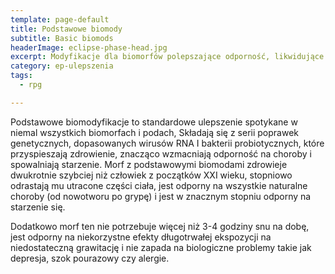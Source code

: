 ```yaml
---
template: page-default
title: Podstawowe biomody
subtitle: Basic biomods
headerImage: eclipse-phase-head.jpg
excerpt: Modyfikacje dla biomorfów polepszające odporność, likwidujące defekty i poprawiające zdrowie
category: ep-ulepszenia
tags:
  - rpg

---
```

Podstawowe biomodyfikacje to standardowe ulepszenie spotykane w niemal wszystkich biomorfach i podach, Składają się z serii poprawek genetycznych, dopasowanych wirusów RNA I bakterii probiotycznych, które przyspieszają zdrowienie, znacząco wzmacniają odporność na choroby i spowalniają starzenie. Morf z podstawowymi biomodami zdrowieje dwukrotnie szybciej niż człowiek z początków XXI wieku, stopniowo odrastają mu utracone części ciała, jest odporny na wszystkie naturalne choroby (od nowotworu po grypę) i jest w znacznym stopniu odporny na starzenie się.

Dodatkowo morf ten nie potrzebuje więcej niż 3-4 godziny snu na dobę, jest odporny na niekorzystne efekty długotrwałej ekspozycji na niedostateczną grawitację i nie zapada na biologiczne problemy takie jak depresja, szok pourazowy czy alergie.
